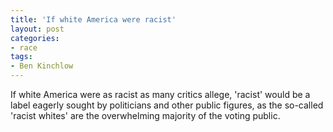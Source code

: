 ```yaml
---
title: 'If white America were racist'
layout: post
categories:
- race
tags:
- Ben Kinchlow
---
```


If white America were as racist as many critics allege, 'racist' would be a label eagerly sought by politicians and other public figures, as the so-called 'racist whites' are the overwhelming majority of the voting public.